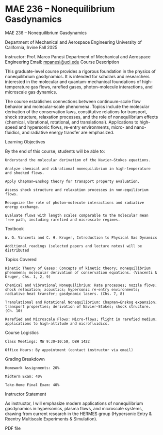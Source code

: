# MAE 236 – Nonequilibrium Gasdynamics

MAE 236 – Nonequilibrium Gasdynamics

Department of Mechanical and Aerospace Engineering
University of California, Irvine
Fall 2025

Instructor: Prof. Marco Panesi
Department of Mechanical and Aerospace Engineering
Email: mpanesi@uci.edu
Course Description

This graduate-level course provides a rigorous foundation in the physics of nonequilibrium gasdynamics. It is intended for scholars and researchers interested in the molecular and quantum-mechanical foundations of high-temperature gas flows, rarefied gases, photon–molecule interactions, and microscale gas dynamics.

The course establishes connections between continuum-scale flow behavior and molecular-scale phenomena. Topics include the molecular derivation of the conservation laws, constitutive relations for transport, shock structure, relaxation processes, and the role of nonequilibrium effects (chemical, vibrational, rotational, and translational). Applications to high-speed and hypersonic flows, re-entry environments, micro- and nano-fluidics, and radiative energy transfer are emphasized.

 
Learning Objectives

By the end of this course, students will be able to:

    Understand the molecular derivation of the Navier–Stokes equations.

    Analyze chemical and vibrational nonequilibrium in high-temperature and shocked flows.

    Apply Chapman–Enskog theory for transport property evaluation.

    Assess shock structure and relaxation processes in non-equilibrium flows.

    Recognize the role of photon–molecule interactions and radiative energy exchange.

    Evaluate flows with length scales comparable to the molecular mean free path, including rarefied and microscale regimes.

Textbook

    W. G. Vincenti and C. H. Kruger, Introduction to Physical Gas Dynamics

    Additional readings (selected papers and lecture notes) will be distributed

Topics Covered

    Kinetic Theory of Gases: Concepts of kinetic theory; nonequilibrium phenomena; molecular derivation of conservation equations. (Vincenti & Kruger, Chs. 1, 2, 9)

    Chemical and Vibrational Nonequilibrium: Rate processes; nozzle flows; shock relaxation; acoustics; hypersonic re-entry environments; radiative heat transfer; gasdynamic lasers. (Chs. 7, 8)

    Translational and Rotational Nonequilibrium: Chapman–Enskog expansion; transport properties; derivation of Navier–Stokes; shock structure. (Ch. 10)

    Rarefied and Microscale Flows: Micro-flows; flight in rarefied medium; applications to high-altitude and microfluidics.

 
Course Logistics

    Class Meetings: MW 9:30–10:50, DBH 1422

    Office Hours: By appointment (contact instructor via email)

Grading Breakdown

    Homework Assignments: 20%

    Midterm Exam: 40%

    Take-Home Final Exam: 40%

Instructor Statement

As instructor, I will emphasize modern applications of nonequilibrium gasdynamics in hypersonics, plasma flows, and microscale systems, drawing from current research in the HERMES group (Hypersonic Entry & Reentry Multiscale Experiments & Simulation).

 
PDF file